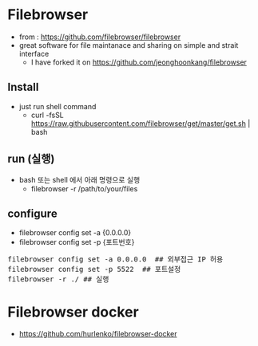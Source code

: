 # Filebrowser
- from : https://github.com/filebrowser/filebrowser
- great software for file maintanace and sharing on simple and strait interface
  - I have forked it on https://github.com/jeonghoonkang/filebrowser    

## Install
- just run shell command
  - curl -fsSL https://raw.githubusercontent.com/filebrowser/get/master/get.sh | bash
  
## run (실행)
  - bash 또는 shell 에서 아래 명령으로 실행
    - filebrowser -r /path/to/your/files
## configure
  - filebrowser config set -a {0.0.0.0}
  - filebrowser config set -p {포트번호}

<pre>
filebrowser config set -a 0.0.0.0  ## 외부접근 IP 허용
filebrowser config set -p 5522  ## 포트설정
filebrowser -r ./ ## 실행
</pre>

# Filebrowser docker
- https://github.com/hurlenko/filebrowser-docker
